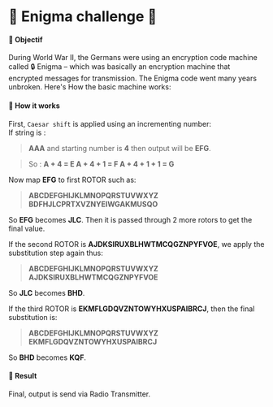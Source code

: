 
# :rocket: Enigma challenge :rocket:  
  
#### :goal_net: Objectif  
  
During World War II, the Germans were using an encryption code machine called :lock: Enigma – which was basically an encryption machine that encrypted messages for transmission. The Enigma code went many years unbroken. Here's How the basic machine works:    
    
 #### :triangular_ruler: How it works 
First, `Caesar shift` is applied using an incrementing number:    
If string is  :

 

> **AAA** and starting number is  **4** then output will be  **EFG**.
> 

> So : **A + 4 = E     A + 4 + 1 = F     A + 4 + 1 + 1 = G**

  
  Now map  **EFG** to first ROTOR such as:    
  

> **ABCDEFGHIJKLMNOPQRSTUVWXYZ     BDFHJLCPRTXVZNYEIWGAKMUSQO**

  
So  **EFG** becomes  **JLC**. Then it is passed through 2 more rotors to get the final value.    
    
If the second ROTOR is  **AJDKSIRUXBLHWTMCQGZNPYFVOE**, we apply the substitution step again thus:    
  

> **ABCDEFGHIJKLMNOPQRSTUVWXYZ     AJDKSIRUXBLHWTMCQGZNPYFVOE**

  
So  **JLC** becomes  **BHD**.    
    
If the third ROTOR is  **EKMFLGDQVZNTOWYHXUSPAIBRCJ**, then the final substitution is:    
  

> **ABCDEFGHIJKLMNOPQRSTUVWXYZ     EKMFLGDQVZNTOWYHXUSPAIBRCJ**

  
So  **BHD** becomes  **KQF**.    
    
   #### :email: Result
   Final, output is send via Radio Transmitter.